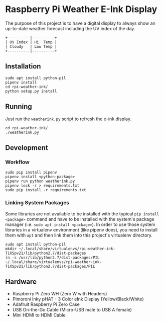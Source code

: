 # Raspberry Pi Weather E-Ink Display

The purpose of this project is to have a digital display to always show an
up-to-date weather forecast including the UV index of the day.

```
+----------|----------+
| UV Index | Hi  Temp |
| Cloudy   | Low Temp |
+----------|----------+
```

## Installation

```
sudo apt install python-pil
pipenv install
cd rpi-weather-ink/
python setup.py install
```

## Running

Just run the `weatherink.py` script to refresh the e-ink display.

```
cd rpi-weather-ink/
./weatherink.py
```

## Development

### Workflow

```
sudo pip install pipenv
pipenv install <python-package>
pipenv run python weatherink.py
pipenv lock -r > requirements.txt
sudo pip install -r requirements.txt
```

### Linking System Packages

Some libraries are not available to be installed with the typical
`pip install <package>` command and have to be installed with the system's
package manager (i.e. `sudo apt install <package>`). In order to use those
system libraries in a virtualenv environment (like pipenv does), you need to
install them with `apt` and then link them into this project's virtualenv
directory.

```
sudo apt install python-pil
mkdir ~/.local/share/virtualenvs/rpi-weather-ink-T1XSpv21/lib/python2.7/dist-packages
ln -s /usr/lib/python2.7/dist-packages/PIL ~/.local/share/virtualenvs/rpi-weather-ink-T1XSpv21/lib/python2.7/dist-packages/PIL
```

## Hardware

* Raspberry Pi Zero WH (Zero W with Headers)
* Pimoroni Inky pHAT - 3 Color eInk Display (Yellow/Black/White)
* Adafruit Raspberry Pi Zero Case
* USB On-the-Go Cable (Micro-USB male to USB A female)
* Mini HDMI to HDMI Cable
